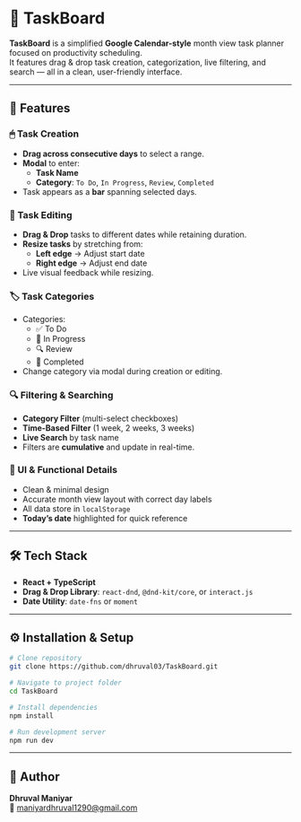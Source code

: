 # 📅 TaskBoard

**TaskBoard** is a simplified **Google Calendar-style** month view task planner focused on productivity scheduling.  
It features drag & drop task creation, categorization, live filtering, and search — all in a clean, user-friendly interface.

---

## 🚀 Features

### 🖱 Task Creation
- **Drag across consecutive days** to select a range.
- **Modal** to enter:
  - **Task Name**
  - **Category**: `To Do`, `In Progress`, `Review`, `Completed`
- Task appears as a **bar** spanning selected days.

### 🔄 Task Editing
- **Drag & Drop** tasks to different dates while retaining duration.
- **Resize tasks** by stretching from:
  - **Left edge** → Adjust start date
  - **Right edge** → Adjust end date
- Live visual feedback while resizing.

### 🏷 Task Categories
- Categories:
  - ✅ To Do
  - 🚧 In Progress
  - 🔍 Review
  - 🎯 Completed
- Change category via modal during creation or editing.

### 🔍 Filtering & Searching
- **Category Filter** (multi-select checkboxes)
- **Time-Based Filter** (1 week, 2 weeks, 3 weeks)
- **Live Search** by task name
- Filters are **cumulative** and update in real-time.

### 🎨 UI & Functional Details
- Clean & minimal design
- Accurate month view layout with correct day labels
- All data store in `localStorage`
- **Today’s date** highlighted for quick reference

---

## 🛠 Tech Stack
- **React + TypeScript**
- **Drag & Drop Library**: `react-dnd`, `@dnd-kit/core`, or `interact.js`
- **Date Utility**: `date-fns` or `moment`

---

## ⚙️ Installation & Setup
```bash
# Clone repository
git clone https://github.com/dhruval03/TaskBoard.git

# Navigate to project folder
cd TaskBoard

# Install dependencies
npm install

# Run development server
npm run dev
```
---

## 👤 Author  
**Dhruval Maniyar**  
📧 [maniyardhruval1290@gmail.com](mailto:maniyardhruval1290@gmail.com)  

